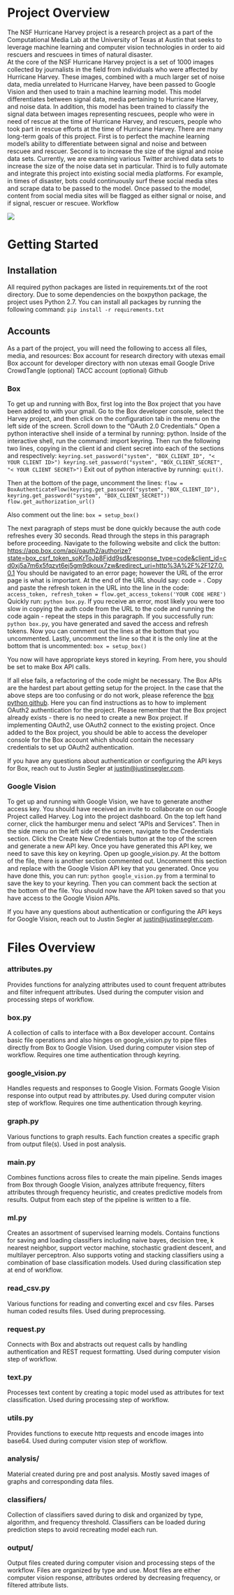 # Project Overview

The NSF Hurricane Harvey project is a research project as a part of the Computational Media Lab at the University of Texas at Austin that seeks to leverage machine learning and computer vision technologies in order to aid rescuers and rescuees in times of natural disaster.       
At the core of the NSF Hurricane Harvey project is a set of 1000 images collected by journalists in the field from individuals who were affected by Hurricane Harvey. These images, combined with a much larger set of noise data, media unrelated to Hurricane Harvey, have been passed to Google Vision and then used to train a machine learning model. This model differentiates between signal data, media pertaining to Hurricane Harvey, and noise data. In addition, this model has been trained to classify the signal data between images representing rescuees, people who were in need of rescue at the time of Hurricane Harvey, and rescuers, people who took part in rescue efforts at the time of Hurricane Harvey.
There are many long-term goals of this project. First is to perfect the machine learning model’s ability to differentiate between signal and noise and between rescuee and rescuer. Second is to increase the size of the signal and noise data sets. Currently, we are examining various Twitter archived data sets to increase the size of the noise data set in particular. Third is to fully automate and integrate this project into existing social media platforms. For example, in times of disaster, bots could continuously surf these social media sites and scrape data to be passed to the model. Once passed to the model, content from social media sites will be flagged as either signal or noise, and if signal, rescuer or rescuee.
Workflow

![](research_workflow.png)

# Getting Started

## Installation

All required python packages are listed in requirements.txt of the root directory. Due to some dependencies on the boxpython package, the project uses Python 2.7. You can install all packages by running the following command: `pip install -r requirements.txt`

## Accounts

As a part of the project, you will need the following to access all files, media, and resources:
Box account for research directory with utexas email
Box account for developer directory with non utexas email
Google Drive
CrowdTangle (optional)
TACC account (optional)
Github

### Box

 To get up and running with Box, first log into the Box project that you have been added to with your gmail. Go to the Box developer console, select the Harvey project, and then click on the configuration tab in the menu on the left side of the screen. Scroll down to the “OAuth 2.0 Credentials.” Open a python interactive shell inside of a terminal by running: python. Inside of the interactive shell, run the command: import keyring. Then run the following two lines, copying in the client id and client secret into each of the sections <YOUR CLIENT ID> and <YOUR CLIENT SECRET> respectively:
`keyring.set_password("system", "BOX_CLIENT_ID", "< YOUR CLIENT ID>")
keyring.set_password("system", "BOX_CLIENT_SECRET", "< YOUR CLIENT SECRET>")`
Exit out of python interactive by running: `quit()`.

Then at the bottom of the page, uncomment the lines:
`flow = BoxAuthenticateFlow(keyring.get_password("system", "BOX_CLIENT_ID"), keyring.get_password("system", "BOX_CLIENT_SECRET"))
flow.get_authorization_url()`

Also comment out the line:
`box = setup_box()`

The next paragraph of steps must be done quickly because the auth code refreshes every 30 seconds. Read through the steps in this paragraph before proceeding. Navigate to the following website and click the button: https://app.box.com/api/oauth2/authorize?state=box_csrf_token_soKrToJp8Fjdd9sd&response_type=code&client_id=cd0xj5a7m6x5fqzvt6ej5gm9dkoux7zw&redirect_uri=http%3A%2F%2F127.0.0.1
You should be navigated to an error page; however the URL of the error page is what is important. At the end of the URL should say: code = <RANDOM AUTH CODE>. Copy and paste the refresh token in the URL into the line in the code:
`access_token, refresh_token = flow.get_access_tokens('YOUR CODE HERE')`
Quickly run: `python box.py`. If you receive an error, most likely you were too slow in copying the auth code from the URL to the code and running the code again - repeat the steps in this paragraph. If you successfully run: `python box.py`, you have generated and saved the access and refresh tokens. Now you can comment out the lines at the bottom that you uncommented. Lastly, uncomment the line so that it is the only line at the bottom that is uncommented:
`box = setup_box()`

You now will have appropriate keys stored in keyring. From here, you should be set to make Box API calls.

If all else fails, a refactoring of the code might be necessary. The Box APIs are the hardest part about getting setup for the project. In the case that the above steps are too confusing or do not work, please reference the [box python github](https://github.com/box/box-python-sdk). Here you can find instructions as to how to implement OAuth2 authentication for the project. Please remember that the Box project already exists - there is no need to create a new Box project. If implementing OAuth2, use OAuth2 connect to the existing project. Once added to the Box project, you should be able to access the developer console for the Box account which should contain the necessary credentials to set up OAuth2 authentication.

If you have any questions about authentication or configuring the API keys for Box, reach out to Justin Segler at [justin@justinsegler.com](justin@justinsegler.com).

### Google Vision

To get up and running with Google Vision, we have to generate another access key. You should have received an invite to collaborate on our Google Project called Harvey. Log into the project dashboard. On the top left hand corner, click the hamburger menu and select “APIs and Services”. Then in the side menu on the left side of the screen, navigate to the Credentials section. Click the Create New Credentials button at the top of the screen and generate a new API key. Once you have generated this API key, we need to save this key on keyring. Open up google_vision.py. At the bottom of the file, there is another section commented out. Uncomment this section and replace <YOUR API KEY HERE> with the Google Vision API key that you generated. Once you have done this, you can run: `python google_vision.py` from a terminal to save the key to your keyring. Then you can comment back the section at the bottom of the file. You should now have the API token saved so that you have access to the Google Vision APIs.

If you have any questions about authentication or configuring the API keys for Google Vision, reach out to Justin Segler at [justin@justinsegler.com](justin@justinsegler.com).

# Files Overview

### attributes.py
Provides functions for analyzing attributes used to count frequent attributes and filter infrequent attributes. Used during the computer vision and processing steps of workflow.

### box.py
A collection of calls to interface with a Box developer account. Contains basic file operations and also hinges on google_vision.py to pipe files directly from Box to Google Vision. Used during computer vision step of workflow. Requires one time authentication through keyring.

### google_vision.py
Handles requests and responses to Google Vision. Formats Google Vision response into output read by attributes.py. Used during computer vision step of workflow. Requires one time authentication through keyring.

### graph.py
Various functions to graph results. Each function creates a specific graph from output file(s). Used in post analysis.

### main.py
Combines functions across files to create the main pipeline. Sends images from Box through Google Vision, analyzes attribute frequency, filters attributes through frequency heuristic, and creates predictive models from results. Output from each step of the pipeline is written to a file.

### ml.py
Creates an assortment of supervised learning models. Contains functions for saving and loading classifiers including naive bayes, decision tree, k nearest neighbor, support vector machine, stochastic gradient descent, and multilayer perceptron. Also supports voting and stacking classifiers using a combination of base classification models. Used during classification step at end of workflow.

### read_csv.py
Various functions for reading and converting excel and csv files. Parses human coded results files. Used during preprocessing.

### request.py
Connects with Box and abstracts out request calls by handling authentication and REST request formatting. Used during computer vision step of workflow.

### text.py
Processes text content by creating a topic model used as attributes for text classification. Used during processing step of workflow.

### utils.py
Provides functions to execute http requests and encode images into base64. Used during computer vision step of workflow.

### analysis/
Material created during pre and post analysis. Mostly saved images of graphs and corresponding data files.

### classifiers/
Collection of classifiers saved during to disk and organized by type, algorithm, and frequency threshold. Classifiers can be loaded during prediction steps to avoid recreating model each run.

### output/
Output files created during computer vision and processing steps of the workflow. Files are organized by type and use. Most files are either computer vision response, attributes ordered by decreasing frequency, or filtered attribute lists.
